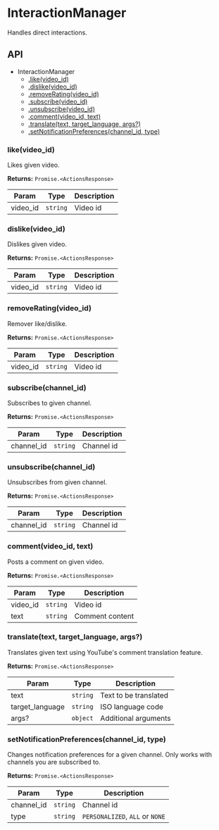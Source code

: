 # InteractionManager

Handles direct interactions.

## API

* InteractionManager 
  * [.like(video_id)](#like) 
  * [.dislike(video_id)](#dislike) 
  * [.removeRating(video_id)](#removelike) 
  * [.subscribe(video_id)](#subscribe) 
  * [.unsubscribe(video_id)](#unsubscribe) 
  * [.comment(video_id, text)](#comment) 
  * [.translate(text, target_language, args?)](#translate) 
  * [.setNotificationPreferences(channel_id, type)](#setnotificationpreferences) 

<a name="like"></a>
### like(video_id)

Likes given video.

**Returns:** `Promise.<ActionsResponse>`

| Param | Type | Description |
| --- | --- | --- |
| video_id | `string` | Video id |

<a name="dislike"></a>
### dislike(video_id)

Dislikes given video.

**Returns:** `Promise.<ActionsResponse>`

| Param | Type | Description |
| --- | --- | --- |
| video_id | `string` | Video id |

<a name="removelike"></a>
### removeRating(video_id)

Remover like/dislike.

**Returns:** `Promise.<ActionsResponse>`

| Param | Type | Description |
| --- | --- | --- |
| video_id | `string` | Video id |

<a name="subscribe"></a>
### subscribe(channel_id)

Subscribes to given channel.

**Returns:** `Promise.<ActionsResponse>`

| Param | Type | Description |
| --- | --- | --- |
| channel_id | `string` | Channel id |

<a name="unsubscribe"></a>
### unsubscribe(channel_id)

Unsubscribes from given channel.

**Returns:** `Promise.<ActionsResponse>`

| Param | Type | Description |
| --- | --- | --- |
| channel_id | `string` | Channel id |

<a name="comment"></a>
### comment(video_id, text)

Posts a comment on given video.

**Returns:** `Promise.<ActionsResponse>`

| Param | Type | Description |
| --- | --- | --- |
| video_id | `string` | Video id |
| text | `string` | Comment content |

<a name="translate"></a>
### translate(text, target_language, args?)

Translates given text using YouTube's comment translation feature.

**Returns:** `Promise.<ActionsResponse>`

| Param | Type | Description |
| --- | --- | --- |
| text | `string` | Text to be translated |
| target_language | `string` | ISO language code |
| args? | `object` | Additional arguments |

<a name="setnotificationpreferences"></a>
### setNotificationPreferences(channel_id, type)

Changes notification preferences for a given channel.
Only works with channels you are subscribed to.

**Returns:** `Promise.<ActionsResponse>`

| Param | Type | Description |
| --- | --- | --- |
| channel_id | `string` | Channel id |
| type | `string` | `PERSONALIZED`, `ALL` or `NONE` |
